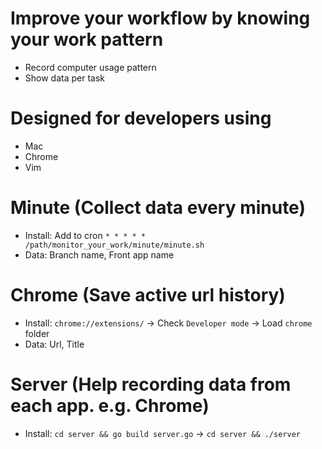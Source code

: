 # Improve your workflow by knowing your work pattern
* Record computer usage pattern
* Show data per task

# Designed for developers using
* Mac
* Chrome
* Vim

# Minute (Collect data every minute)
* Install: Add to cron `* * * * * /path/monitor_your_work/minute/minute.sh`
* Data: Branch name, Front app name

# Chrome (Save active url history)
* Install: `chrome://extensions/` -> Check `Developer mode` -> Load `chrome` folder
* Data: Url, Title

# Server (Help recording data from each app. e.g. Chrome)
* Install: `cd server && go build server.go` -> `cd server && ./server`
